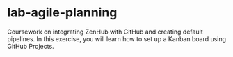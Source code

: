 # lab-agile-planning
Coursework on integrating ZenHub with GitHub and creating default pipelines.
In this exercise, you will learn how to set up a Kanban board using GitHub Projects. 
